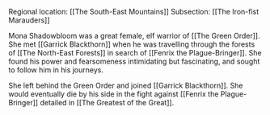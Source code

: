Regional location: [[The South-East Mountains]]
Subsection: [[The Iron-fist Marauders]]

Mona Shadowbloom was a great female, elf warrior of [[The Green Order]]. She met [[Garrick Blackthorn]] when he was travelling through the forests of [[The North-East Forests]] in search of [[Fenrix the Plague-Bringer]]. She found his power and fearsomeness intimidating but fascinating, and sought to follow him in his journeys.

She left behind the Green Order and joined [[Garrick Blackthorn]]. She would eventually die by his side in the fight against [[Fenrix the Plague-Bringer]] detailed in [[The Greatest of the Great]].